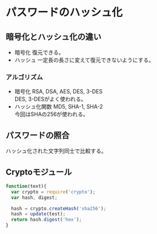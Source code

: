 # パスワードのハッシュ化

## 暗号化とハッシュ化の違い
- 暗号化 復元できる。
- ハッシュ 一定長の長さに変えて復元できないようにする。

### アルゴリズム
- 暗号化 RSA, DSA, AES, DES, 3-DES  
 DES, 3-DESがよく使われる。
- ハッシュ化関数 MD5, SHA-1, SHA-2  
今回はSHAの256が使われる。

## パスワードの照合
ハッシュ化された文字列同士で比較する。

## Cryptoモジュール
```js
function(text){
  var crypto = require('crypto');
  var hash, digest;

  hash = crypto.createHash('sha256');
  hash = update(test);
  return hash.digest('hex');
}
```